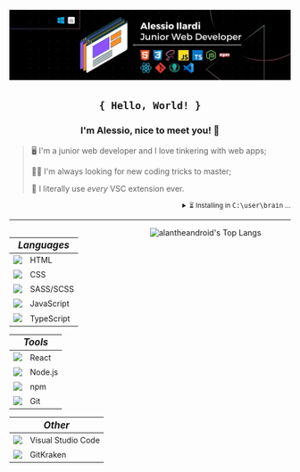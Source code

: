 <!-- ANCHOR Top banner -->

![LinkedIn Banner](/assets/banners/Banner_LinkedIn.jpg)

<!-- ANCHOR About me -->

<h2 align="center"><code>{ Hello, World! }</code></h2>

<center><h3>I'm Alessio, nice to meet you! 👋</h3></center>

<blockquote>
    <p>🖥️ I'm a junior web developer and I love tinkering with web apps;</p>
    <p>👨‍🎓 I'm always looking for new coding tricks to master;</p>
    <p>🤪 I literally use <em>every</em> VSC extension ever.</p>
</blockquote>

<div align="right">
    <small>
        <details>
        <summary>⏳ Installing in <samp>C:\user\brain</samp> ...</summary>
        <table>
            <tr>
                <td>
                    <i>MERN stack</i>
                </td>
                <td>
                    ▰▰▱▱▱
                </td>
            </tr>
            <tr>
                <td>
                    <i>Functional programming</i>
                </td>
                <td>
                    ▰▰▰▱▱
                </td>
            </tr>
        </table>
        </details>
    </small>
</div>

---

<!-- ANCHOR GitHub Stats -->

<!-- <img width="50%" align="right" alt="alantheandroid's GitHub stats" src="https://github-readme-stats.vercel.app/api?username=alantheandroid&show_icons=true&theme=codeSTACKr" /> -->

<a href="https://github.com/anuraghazra/github-readme-stats">
    <img width="50%" align="right" alt="alantheandroid's Top Langs" src="https://github-readme-stats.vercel.app/api/top-langs/?username=alantheandroid&layout=compact&theme=codeSTACKr"/>
</a>

<!-- ANCHOR Tech stack -->

<div>
    <table>
        <thead>
            <tr>
                <th colspan="2">
                    <center><big><i>Languages</i></big></center>
                </th>
            </tr>
        </thead>
        <tr>
            <td>
                <sub><img height="24px" src="https://cdn.jsdelivr.net/gh/devicons/devicon/icons/html5/html5-original.svg" /></sub>
            </td>
            <td>
                HTML
            </td>
        </tr>
        <tr>
            <td>
                <sub><img height="24px" src="https://cdn.jsdelivr.net/gh/devicons/devicon/icons/css3/css3-original.svg" /></sub>
            </td>
            <td>
                CSS
            </td>
        </tr>
        <tr>
            <td>
                <sub><img height="24px" src="https://cdn.jsdelivr.net/gh/devicons/devicon/icons/sass/sass-original.svg" /></sub>
            </td>
            <td>
                SASS/SCSS
            </td>
        </tr>
        <tr>
            <td>
                <sub><img height="24px" src="https://cdn.jsdelivr.net/gh/devicons/devicon/icons/javascript/javascript-original.svg" /></sub>
            </td>
            <td>
                JavaScript
            </td>
        </tr>
        <tr>
            <td>
                <sub><img height="24px" src="https://cdn.jsdelivr.net/gh/devicons/devicon/icons/typescript/typescript-original.svg" /></sub>
            </td>
            <td>
                TypeScript
            </td>
        </tr>
    </table>
</div>

<div>    
    <table>
        <thead>
            <tr>
                <th colspan="2">
                    <center><big><i>Tools</i></big></center>
                </th>
            </tr>
        </thead>
        <tr>
            <td>
                <sub><img height="24px" src="https://cdn.jsdelivr.net/gh/devicons/devicon/icons/react/react-original.svg" /></sub>
            </td>
            <td>
                React
            </td>
        </tr>
        <tr>
            <td>
                <sub><img height="24px" src="https://cdn.jsdelivr.net/gh/devicons/devicon/icons/nodejs/nodejs-original.svg" /></sub>
            </td>
            <td>
                Node.js
            </td>
        </tr>
        <tr>
            <td>
                <sub><img height="24px" src="https://cdn.jsdelivr.net/gh/devicons/devicon/icons/npm/npm-original-wordmark.svg" /></sub>
            </td>
            <td>
                npm
            </td>
        </tr>
        <tr>
            <td>
                <sub><img height="24px" src="https://cdn.jsdelivr.net/gh/devicons/devicon/icons/git/git-original.svg" /></sub>
            </td>
            <td>
                Git
            </td>
        </tr>
    </table>
</div>

<div>    
    <table>
        <thead>
            <tr>
                <th colspan="2">
                    <center><big><i>Other</i></big></center>
                </th>
            </tr>
        </thead>
        <tr>
            <td>
                <sub><img height="24px" src="https://cdn.jsdelivr.net/gh/devicons/devicon/icons/vscode/vscode-original.svg" /></sub>
            </td>
            <td>
                Visual Studio Code
            </td>
        </tr>
        <tr>
            <td>
                <sub><img height="24px" src="https://static-00.iconduck.com/assets.00/gitkraken-icon-512x446-ha22tv8l.png" /></sub>
            </td>
            <td>
                GitKraken
            </td>
        </tr>
    </table>
</div>

<!-- ### _More about me_

<div id="gr_updates_widget">
	  <iframe sandbox id="the_iframe" src="https://goodreads.com/widgets/user_update_widget?height=400&num_updates=5&user=70728087&width=250" width="95%" height="90%" frameborder="0"></iframe>
    <div id="gr_footer">
        <p><b>GoodReads Updates 📖</b></p>
    </div>
</div>
 -->
